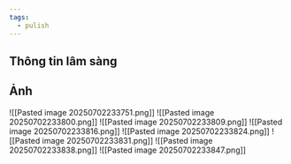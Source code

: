 ```yaml
---
tags:
  - pulish
---
```

## Thông tin lâm sàng
## Ảnh
![[Pasted image 20250702233751.png]]
![[Pasted image 20250702233800.png]]
![[Pasted image 20250702233809.png]]
![[Pasted image 20250702233816.png]]
![[Pasted image 20250702233824.png]]
![[Pasted image 20250702233831.png]]
![[Pasted image 20250702233838.png]]
![[Pasted image 20250702233847.png]]
